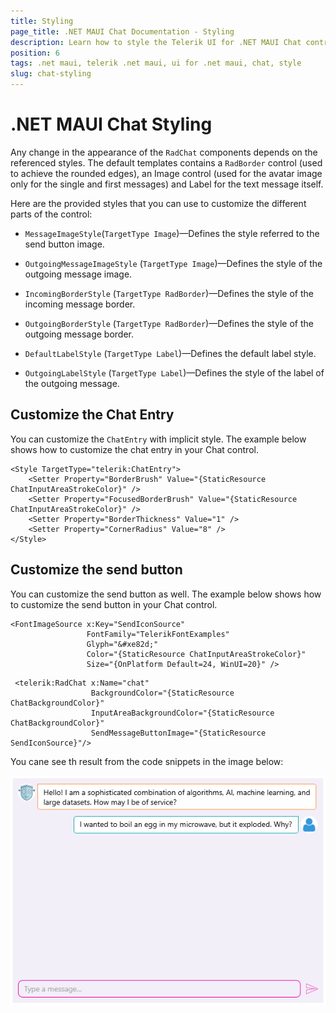 ```yaml
---
title: Styling
page_title: .NET MAUI Chat Documentation - Styling
description: Learn how to style the Telerik UI for .NET MAUI Chat control.
position: 6
tags: .net maui, telerik .net maui, ui for .net maui, chat, style
slug: chat-styling
---
```


# .NET MAUI Chat Styling

Any change in the appearance of the `RadChat` components depends on the referenced styles. The default templates contains a `RadBorder` control (used to achieve the rounded edges), an Image control (used for the avatar image only for the single and first messages) and Label for the text message itself.

Here are the provided styles that you can use to customize the different parts of the control:

- `MessageImageStyle`(`TargetType Image`)&mdash;Defines the style referred to the send button image.

- `OutgoingMessageImageStyle` (`TargetType Image`)&mdash;Defines the style of the outgoing message image.

- `IncomingBorderStyle` (`TargetType RadBorder`)&mdash;Defines the style of the incoming message border.

- `OutgoingBorderStyle` (`TargetType RadBorder`)&mdash;Defines the style of the outgoing message border.

- `DefaultLabelStyle` (`TargetType Label`)&mdash;Defines the default label style.

- `OutgoingLabelStyle` (`TargetType Label`)&mdash;Defines the style of the label of the outgoing message.

## Customize the Chat Entry

You can customize the `ChatEntry` with implicit style. The example below shows how to customize the chat entry in your Chat control.

```XAML
<Style TargetType="telerik:ChatEntry">
    <Setter Property="BorderBrush" Value="{StaticResource ChatInputAreaStrokeColor}" />
    <Setter Property="FocusedBorderBrush" Value="{StaticResource ChatInputAreaStrokeColor}" />
    <Setter Property="BorderThickness" Value="1" />
    <Setter Property="CornerRadius" Value="8" />
</Style>
```

## Customize the send button

You can customize the send button as well. The example below shows how to customize the send button in your Chat control.

```XAML
<FontImageSource x:Key="SendIconSource"
                 FontFamily="TelerikFontExamples"
                 Glyph="&#xe82d;"
                 Color="{StaticResource ChatInputAreaStrokeColor}"
                 Size="{OnPlatform Default=24, WinUI=20}" />
```

```XAML
 <telerik:RadChat x:Name="chat"
                  BackgroundColor="{StaticResource ChatBackgroundColor}"
                  InputAreaBackgroundColor="{StaticResource ChatBackgroundColor}"
                  SendMessageButtonImage="{StaticResource SendIconSource}"/>
```
You cane see th result from the code snippets in the image below:

![.NET MAUI Chat Styling](images/chat-styling.png)








